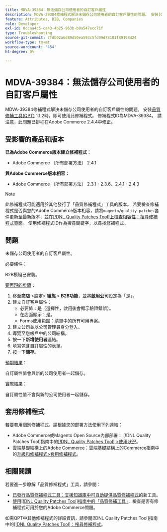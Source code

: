 ```yaml
---
title: MDVA-39384：無法儲存公司使用者的自訂客戶屬性
description: MDVA-39384修補程式解決未儲存公司使用者的自訂客戶屬性的問題。 安裝[Quality Patches Tool (QPT)](https://experienceleague.adobe.com/en/docs/commerce-operations/tools/quality-patches-tool/quality-patches-tool-to-self-serve-quality-patches) 1.1.2時，即可使用此修補程式。 修補程式ID為MDVA-39384。 請注意，此問題已排程在Adobe Commerce 2.4.4中修正。
feature: Attributes, B2B, Companies
role: Developer
exl-id: 0ccaa4c5-ca43-4b25-963b-b9a547ecc71f
type: Troubleshooting
source-git-commit: 7fdb02a6d89d50ea593c5fd99d78101f89198424
workflow-type: tm+mt
source-wordcount: '454'
ht-degree: 0%

---
```


# MDVA-39384：無法儲存公司使用者的自訂客戶屬性

MDVA-39384修補程式解決未儲存公司使用者的自訂客戶屬性的問題。 安裝[品質修補工具(QPT)](https://experienceleague.adobe.com/en/docs/commerce-operations/tools/quality-patches-tool/quality-patches-tool-to-self-serve-quality-patches) 1.1.2時，即可使用此修補程式。 修補程式ID為MDVA-39384。 請注意，此問題已排程在Adobe Commerce 2.4.4中修正。

## 受影響的產品和版本

**已為Adobe Commerce版本建立修補程式：**

* Adobe Commerce （所有部署方法） 2.4.1

**與Adobe Commerce版本相容：**

* Adobe Commerce （所有部署方法） 2.3.1 - 2.3.6、2.4.1 - 2.4.3

>[!NOTE]
>
>此修補程式可能適用於其他發行了「品質修補程式」工具的版本。 若要檢查修補程式是否與您的Adobe Commerce版本相容，請將`magento/quality-patches`套件更新至最新版本，並在[[!DNL Quality Patches Tool]上檢查相容性：搜尋修補程式頁面](https://experienceleague.adobe.com/en/docs/commerce-operations/tools/quality-patches-tool/quality-patches-tool-to-self-serve-quality-patches)。 使用修補程式ID作為搜尋關鍵字，以尋找修補程式。

## 問題

未儲存公司使用者的自訂客戶屬性。

<u>必要條件</u>：

B2B模組已安裝。

<u>要再現的步驟</u>：

1. 移至&#x200B;**商店** >設定> **組態** > **B2B功能**，並將&#x200B;**啟用公司**&#x200B;設定為「是」。
1. 建立自訂客戶屬性：
   * 必要值：是（選擇性，啟用後會顯示驗證錯誤）。
   * 在店面顯示：是。
   * Forms使用範圍：清單中的所有可用專案。
1. 建立公司並以公司管理員身分登入。
1. 導覽至您帳戶中的公司結構。
1. 按一下&#x200B;**新增使用者**&#x200B;連結。
1. 填寫包含自訂屬性的表單。
1. 按一下&#x200B;**儲存**。

<u>預期結果</u>：

自訂屬性值會與新的公司使用者一起儲存。

<u>實際結果</u>：

自訂屬性值不會與新的公司使用者一起儲存。

## 套用修補程式

若要套用個別修補程式，請根據您的部署方法使用下列連結：

* Adobe Commerce或Magento Open Source內部部署： [!DNL Quality Patches Tool]指南中的[[!DNL Quality Patches Tool] >使用狀況](/help/tools/quality-patches-tool/usage.md)。
* 雲端基礎結構上的Adobe Commerce：雲端基礎結構上的Commerce指南中的[升級和修補程式>套用修補程式](https://experienceleague.adobe.com/docs/commerce-cloud-service/user-guide/develop/upgrade/apply-patches.html)。

## 相關閱讀

若要進一步瞭解「品質修補程式」工具，請參閱：

* [已發行品質修補程式工具：支援知識庫中可自助提供品質修補程式](https://experienceleague.adobe.com/en/docs/commerce-operations/tools/quality-patches-tool/quality-patches-tool-to-self-serve-quality-patches)的新工具。
* [使用[!DNL Quality Patches Tool]指南中的「品質修補工具」](/help/tools/quality-patches-tool/patches-available-in-qpt/check-patch-for-magento-issue-with-magento-quality-patches.md)，檢查是否有修補程式可用於您的Adobe Commerce問題。

如需QPT中其他修補程式的詳細資訊，請參閱[!DNL Quality Patches Tool]指南中的[[!DNL Quality Patches Tool]：搜尋修補程式](https://experienceleague.adobe.com/tools/commerce-quality-patches/index.html)。

